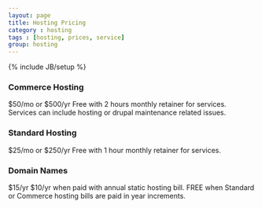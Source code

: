```yaml
---
layout: page
title: Hosting Pricing
category : hosting
tags : [hosting, prices, service]
group: hosting
---
```

{% include JB/setup %}

### Commerce Hosting
$50/mo or $500/yr
Free with 2 hours monthly retainer for services. Services can include hosting or drupal maintenance related issues.

### Standard Hosting
$25/mo or $250/yr
Free with 1 hour monthly retainer for services.

### Domain Names
$15/yr
$10/yr when paid with annual static hosting bill.
FREE when Standard or Commerce hosting bills are paid in year increments.

